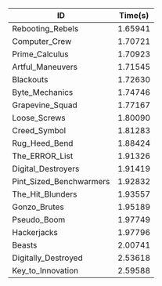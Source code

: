 |ID|Time(s)|
|-|-|
|Rebooting_Rebels|1.65941|
|Computer_Crew|1.70721|
|Prime_Calculus|1.70923|
|Artful_Maneuvers|1.71545|
|Blackouts|1.72630|
|Byte_Mechanics|1.74746|
|Grapevine_Squad|1.77167|
|Loose_Screws|1.80090|
|Creed_Symbol|1.81283|
|Rug_Heed_Bend|1.88424|
|The_ERROR_List|1.91326|
|Digital_Destroyers|1.91419|
|Pint_Sized_Benchwarmers|1.92832|
|The_Hit_Blunders|1.93557|
|Gonzo_Brutes|1.95189|
|Pseudo_Boom|1.97749|
|Hackerjacks|1.97796|
|Beasts|2.00741|
|Digitally_Destroyed|2.53618|
|Key_to_Innovation|2.59588|
